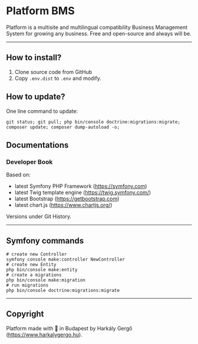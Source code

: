 # Platform BMS

Platform is a multisite and multilingual compatibility Business Management System for growing any business. Free and open-source and always will be.

---

## How to install?

1. Clone source code from GitHub
2. Copy `.env.dist` to `.env` and modify.

## How to update?

One line command to update:

```shell
git status; git pull; php bin/console doctrine:migrations:migrate; composer update; composer dump-autoload -o;
````

## Documentations

### Developer Book

Based on:
- latest Symfony PHP Framework (https://symfony.com)
- latest Twig template engine (https://twig.symfony.com/)
- latest Bootstrap (https://getbootstrap.com)
- latest chart.js (https://www.chartjs.org/)

Versions under Git History.

---

## Symfony commands

```shell
# create new Controller
symfony console make:controller NewController
# create new Entity
php bin/console make:entity
# create a migrations
php bin/console make:migration
# run migrations
php bin/console doctrine:migrations:migrate
```

---

## Copyright

Platform made with :green_heart: in Budapest by Harkály Gergő (https://www.harkalygergo.hu).
